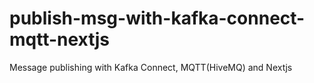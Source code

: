 # publish-msg-with-kafka-connect-mqtt-nextjs
Message publishing with Kafka Connect, MQTT(HiveMQ) and Nextjs
